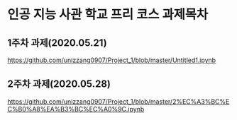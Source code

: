 # 인공 지능 사관 학교 프리 코스 과제목차

## 1주차 과제(2020.05.21)
https://github.com/unizzang0907/Project_1/blob/master/Untitled1.ipynb

## 2주차 과제(2020.05.28)
https://github.com/unizzang0907/Project_1/blob/master/2%EC%A3%BC%EC%B0%A8%EA%B3%BC%EC%A0%9C.ipynb

